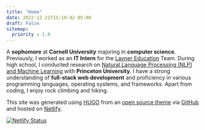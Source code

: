 ```yaml
---
title: "Home"
date: 2022-12-21T15:10:42-05:00
draft: False
sitemap:
  priority : 1.0
---
```


A **sophomore** at **Cornell University** majoring in **computer science**. Previously, I worked as an **IT Intern** for the [Lavner Education](https://www.lavnercampsandprograms.com/) Team. During high school, I conducted research on [Natural Language Processing (NLP) and Machine Learning](https://ai4all.princeton.edu/) with **Princeton University**. I have a strong understanding of **full-stack web development** and proficiency in various programming languages, operating systems, and frameworks. Apart from coding, I enjoy rock climbing and hiking.

This site was generated using [HUGO](https://gohugo.io) from an [open source theme](https://github.com/diegolmarques/hugo-resume-temp) via [GitHub](https://www.github.com/) and hosted on [Netlify](https://www.netlify.com/).

[![Netlify Status](https://api.netlify.com/api/v1/badges/0380f14e-d2db-4124-87d0-2dda5fa66072/deploy-status)](https://app.netlify.com/sites/melodic-sundae-9437ec/deploys)
